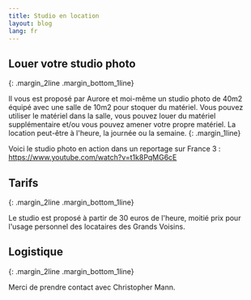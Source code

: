 ```yaml
---
title: Studio en location
layout: blog
lang: fr
---
```


## Louer votre studio photo
{: .margin_2line .margin_bottom_1line}

Il vous est proposé par Aurore et moi-même un studio photo de 40m2 équipé avec une salle de 10m2 pour stoquer du matériel. Vous pouvez utiliser le matériel dans la salle, vous pouvez louer du matériel supplémentaire et/ou vous pouvez amener votre propre matériel. La location peut-être à l'heure, la journée ou la semaine.
{: .margin_1line}

Voici le studio photo en action dans un reportage sur France 3 : <https://www.youtube.com/watch?v=t1k8PqMG6cE>

## Tarifs
{: .margin_2line .margin_bottom_1line}

Le studio est proposé à partir de 30 euros de l'heure, moitié prix pour l'usage personnel des locataires des Grands Voisins. 

## Logistique
{: .margin_2line .margin_bottom_1line}

Merci de prendre contact avec Christopher Mann.